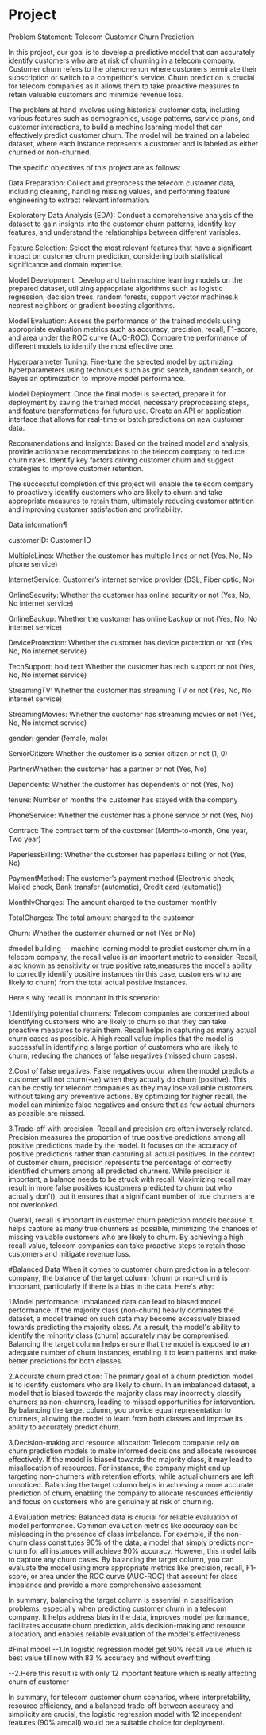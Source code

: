 # Project

Problem Statement: Telecom Customer Churn Prediction

In this project, our goal is to develop a predictive model that can accurately identify customers who are at risk of churning in a telecom company. Customer churn refers to the phenomenon where customers terminate their subscription or switch to a competitor's service. Churn prediction is crucial for telecom companies as it allows them to take proactive measures to retain valuable customers and minimize revenue loss.

The problem at hand involves using historical customer data, including various features such as demographics, usage patterns, service plans, and customer interactions, to build a machine learning model that can effectively predict customer churn. The model will be trained on a labeled dataset, where each instance represents a customer and is labeled as either churned or non-churned.

The specific objectives of this project are as follows:

Data Preparation: Collect and preprocess the telecom customer data, including cleaning, handling missing values, and performing feature engineering to extract relevant information.

Exploratory Data Analysis (EDA): Conduct a comprehensive analysis of the dataset to gain insights into the customer churn patterns, identify key features, and understand the relationships between different variables.

Feature Selection: Select the most relevant features that have a significant impact on customer churn prediction, considering both statistical significance and domain expertise.

Model Development: Develop and train machine learning models on the prepared dataset, utilizing appropriate algorithms such as logistic regression, decision trees, random forests, support vector machines,k nearest neighbors or gradient boosting algorithms.

Model Evaluation: Assess the performance of the trained models using appropriate evaluation metrics such as accuracy, precision, recall, F1-score, and area under the ROC curve (AUC-ROC). Compare the performance of different models to identify the most effective one.

Hyperparameter Tuning: Fine-tune the selected model by optimizing hyperparameters using techniques such as grid search, random search, or Bayesian optimization to improve model performance.

Model Deployment: Once the final model is selected, prepare it for deployment by saving the trained model, necessary preprocessing steps, and feature transformations for future use. Create an API or application interface that allows for real-time or batch predictions on new customer data.

Recommendations and Insights: Based on the trained model and analysis, provide actionable recommendations to the telecom company to reduce churn rates. Identify key factors driving customer churn and suggest strategies to improve customer retention.

The successful completion of this project will enable the telecom company to proactively identify customers who are likely to churn and take appropriate measures to retain them, ultimately reducing customer attrition and improving customer satisfaction and profitability.

Data information¶

customerID: Customer ID

MultipleLines: Whether the customer has multiple lines or not (Yes, No, No phone service)

InternetService: Customer’s internet service provider (DSL, Fiber optic, No)

OnlineSecurity: Whether the customer has online security or not (Yes, No, No internet service)

OnlineBackup: Whether the customer has online backup or not (Yes, No, No internet service)

DeviceProtection: Whether the customer has device protection or not (Yes, No, No internet service)

TechSupport: bold text Whether the customer has tech support or not (Yes, No, No internet service)

StreamingTV: Whether the customer has streaming TV or not (Yes, No, No internet service)

StreamingMovies: Whether the customer has streaming movies or not (Yes, No, No internet service)

gender: gender (female, male)

SeniorCitizen: Whether the customer is a senior citizen or not (1, 0)

PartnerWhether: the customer has a partner or not (Yes, No)

Dependents: Whether the customer has dependents or not (Yes, No)

tenure: Number of months the customer has stayed with the company

PhoneService: Whether the customer has a phone service or not (Yes, No)

Contract: The contract term of the customer (Month-to-month, One year, Two year)

PaperlessBilling: Whether the customer has paperless billing or not (Yes, No)

PaymentMethod: The customer’s payment method (Electronic check, Mailed check, Bank transfer (automatic), Credit card (automatic))

MonthlyCharges: The amount charged to the customer monthly

TotalCharges: The total amount charged to the customer

Churn: Whether the customer churned or not (Yes or No)

#model building
-- machine learning model to predict customer churn in a telecom company, the recall value is an important metric to consider.
Recall, also known as sensitivity or true positive rate,measures the model's ability to correctly identify positive instances (in this case, customers who are likely to churn) from the total actual positive instances.

Here's why recall is important in this scenario:

1.Identifying potential churners: Telecom companies are concerned about identifying customers who are likely to churn so that they can take proactive measures
to retain them. Recall helps in capturing as many actual churn cases as possible. A high recall value implies that the model is successful in identifying 
a large portion of customers who are likely to churn, reducing the chances of false negatives (missed churn cases).

2.Cost of false negatives: False negatives occur when the model predicts a customer will not churn(-ve) when they actually do churn (positive).
This can be costly for telecom companies as they may lose valuable customers without taking any preventive actions. By optimizing for higher recall, 
the model can minimize false negatives and ensure that as few actual churners as possible are missed.

3.Trade-off with precision: Recall and precision are often inversely related. Precision measures the proportion of true positive predictions among all
positive predictions made by the model. It focuses on the accuracy of positive predictions rather than capturing all actual positives. In the context
of customer churn, precision represents the percentage of correctly identified churners among all predicted churners. While precision is important,
a balance needs to be struck with recall. Maximizing recall may result in more false positives (customers predicted to churn but who actually don't),
but it ensures that a significant number of true churners are not overlooked.

Overall, recall is important in customer churn prediction models because it helps capture as many true churners as possible,
minimizing the chances of missing valuable customers who are likely to churn. By achieving a high recall value, telecom companies can take proactive
steps to retain those customers and mitigate revenue loss.


#Balanced Data
When it comes to customer churn prediction in a telecom company, the balance of the target column (churn or non-churn) is important, particularly if there
is a bias in the data. Here's why:

1.Model performance: Imbalanced data can lead to biased model performance. If the majority class (non-churn) heavily dominates the dataset, a model trained 
on such data may become excessively biased towards predicting the majority class. As a result, the model's ability to identify the minority class (churn) 
accurately may be compromised. Balancing the target column helps ensure that the model is exposed to an adequate number of churn instances, enabling it to
learn patterns and make better predictions for both classes.

2.Accurate churn prediction: The primary goal of a churn prediction model is to identify customers who are likely to churn. In an imbalanced dataset, a model
that is biased towards the majority class may incorrectly classify churners as non-churners, leading to missed opportunities for intervention. By balancing 
the target column, you provide equal representation to churners, allowing the model to learn from both classes and improve its ability to accurately predict
churn.

3.Decision-making and resource allocation: Telecom companie rely on churn prediction models to make informed decisions and allocate resources effectively.
If the model is biased towards the majority class, it may lead to misallocation of resources. For instance, the company might end up targeting non-churners
with retention efforts, while actual churners are left unnoticed. Balancing the target column helps in achieving a more accurate prediction of churn,
enabling the company to allocate resources efficiently and focus on customers who are genuinely at risk of churning.

4.Evaluation metrics: Balanced data is crucial for reliable evaluation of model performance. Common evaluation metrics like accuracy can be misleading in 
the presence of class imbalance. For example, if the non-churn class constitutes 90% of the data, a model that simply predicts non-churn for all instances 
will achieve 90% accuracy. However, this model fails to capture any churn cases. By balancing the target column, you can evaluate the model using more 
appropriate metrics like precision, recall, F1-score, or area under the ROC curve (AUC-ROC) that account for class imbalance and provide a more comprehensive
assessment.

In summary, balancing the target column is essential in classification problems, especially when predicting customer churn in a telecom company.
It helps address bias in the data, improves model performance, facilitates accurate churn prediction, aids decision-making and resource allocation,
and enables reliable evaluation of the model's effectiveness.



#Final model
--1.In logistic regression model get 90% recall value which is best value till now with 83 % accuracy and without overfitting

--2.Here this result is with only 12 important feature which is really affecting churn of customer

In summary, for telecom customer churn scenarios, where interpretability, resource efficiency, and a balanced trade-off between accuracy and 
simplicity are crucial, the logistic regression model with 12 independent features (90% arecall) would be a suitable choice for deployment.
